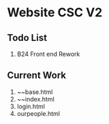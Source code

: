 # Website CSC V2

## Todo List
1. B24 Front end Rework

## Current Work

1. ~~base.html
2. ~~index.html
3. login.html
4. ourpeople.html
